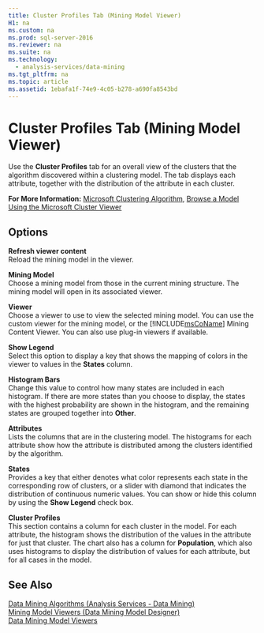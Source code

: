 ```yaml
---
title: Cluster Profiles Tab (Mining Model Viewer)
H1: na
ms.custom: na
ms.prod: sql-server-2016
ms.reviewer: na
ms.suite: na
ms.technology: 
  - analysis-services/data-mining
ms.tgt_pltfrm: na
ms.topic: article
ms.assetid: 1ebafa1f-74e9-4c05-b278-a690fa8543bd
---
```

# Cluster Profiles Tab (Mining Model Viewer)
  Use the **Cluster Profiles** tab for an overall view of the clusters that the algorithm discovered within a clustering model. The tab displays each attribute, together with the distribution of the attribute in each cluster.  
  
 **For More Information:** [Microsoft Clustering Algorithm](../../Topics/TopicNameNotContainA/Microsoft-Clustering-Algorithm.md), [Browse a Model Using the Microsoft Cluster Viewer](../../Topics/TopicNameContainA/Browse-a-Model-Using-the-Microsoft-Cluster-Viewer.md)  
  
## Options  
 **Refresh viewer content**  
 Reload the mining model in the viewer.  
  
 **Mining Model**  
 Choose a mining model from those in the current mining structure. The mining model will open in its associated viewer.  
  
 **Viewer**  
 Choose a viewer to use to view the selected mining model. You can use the custom viewer for the mining model, or the [!INCLUDE[msCoName](../../Topics/TopicNameContainA/includes/msCoName_md.md)] Mining Content Viewer. You can also use plug-in viewers if available.  
  
 **Show Legend**  
 Select this option to display a key that shows the mapping of colors in the viewer to values in the **States** column.  
  
 **Histogram Bars**  
 Change this value to control how many states are included in each histogram. If there are more states than you choose to display, the states with the highest probability are shown in the histogram, and the remaining states are grouped together into **Other**.  
  
 **Attributes**  
 Lists the columns that are in the clustering model. The histograms for each attribute show how the attribute is distributed among the clusters identified by the algorithm.  
  
 **States**  
 Provides a key that either denotes what color represents each state in the corresponding row of clusters, or a slider with diamond that indicates the distribution of continuous numeric values. You can show or hide this column by using the **Show Legend** check box.  
  
 **Cluster Profiles**  
 This section contains a column for each cluster in the model. For each attribute, the histogram shows the distribution of the values in the attribute for just that cluster. The chart also has a column for **Population**, which also uses histograms to display the distribution of values for each attribute, but for all cases in the model.  
  
## See Also  
 [Data Mining Algorithms &#40;Analysis Services - Data Mining&#41;](../../Topics/TopicNameNotContainA/Data-Mining-Algorithms--Analysis-Services---Data-Mining-.md)   
 [Mining Model Viewers &#40;Data Mining Model Designer&#41;](../../Topics/TopicNameNotContainA/Mining-Model-Viewers--Data-Mining-Model-Designer-.md)   
 [Data Mining Model Viewers](../../Topics/TopicNameNotContainA/Data-Mining-Model-Viewers.md)  
  
  
